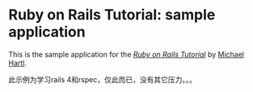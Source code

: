 # Ruby on Rails Tutorial: sample application
This is the sample application for
the [*Ruby on Rails Tutorial*](http://railstutorial.org/)
by [Michael Hartl](http://michaelhartl.com/).

此示例为学习rails 4和rspec，仅此而已，没有其它压力。。。